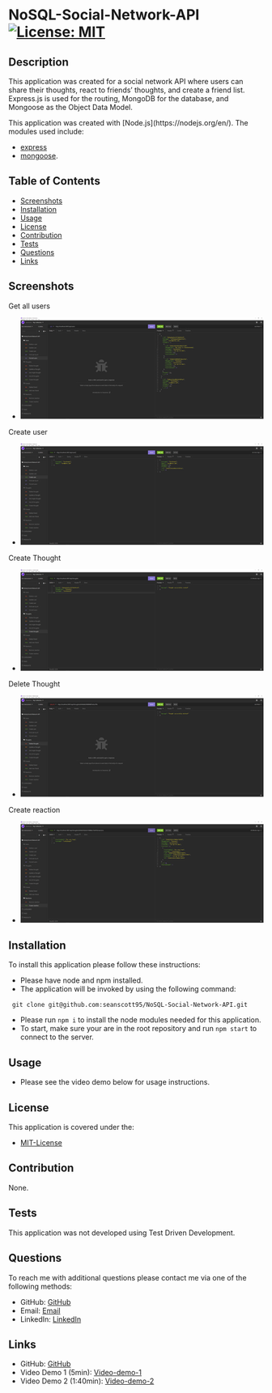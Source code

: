 # NoSQL-Social-Network-API [![License: MIT](https://img.shields.io/badge/License-MIT-yellow.svg)](https://opensource.org/licenses/MIT)

## Description
<p> This application was created for a social network API where users can share their thoughts, react to friends’ thoughts, and create a friend list. Express.js is used for the routing, MongoDB for the database, and Mongoose as the Object Data Model.</p>

<p>This application was created with [Node.js](https://nodejs.org/en/). The modules used include:</p>

- [express](https://expressjs.com/)
- [mongoose](https://mongoosejs.com/).
    
## Table of Contents 
- [Screenshots](#Screenshots)
- [Installation](#Installation)
- [Usage](#Usage)
- [License](#License)
- [Contribution](#Contribution)
- [Tests](#Tests)
- [Questions](#Questions)
- [Links](#Links)

## Screenshots

<p>Get all users</p>

- ![Get-all-users](./assets/get-all-users.png)

<p>Create user</p>

- ![Create-user](./assets/create-user.png)

<p>Create Thought</p>

- ![Create-thought](./assets/create-thought.png)

<p>Delete Thought</p>

- ![Delete-thought](./assets/delete-thought.png)

<p>Create reaction</p>

- ![Create-reaction](./assets/create-reaction.png)


## Installation 
<p>To install this application please follow these instructions:</p>

- Please have node and npm installed.
- The application will be invoked by using the following command:

 ```
  git clone git@github.com:seanscott95/NoSQL-Social-Network-API.git
 ```
- Please run ```npm i``` to install the node modules needed for this application.
- To start, make sure your are in the root repository and run ```npm start``` to connect to the server.

## Usage 
- Please see the video demo below for usage instructions.

## License 
<p> This application is covered under the:</p>

- [MIT-License](https://opensource.org/licenses/MIT)

## Contribution 
<p> None.</p>

## Tests 
<p> This application was not developed using Test Driven Development.</p>

## Questions 
<p> To reach me with additional questions please contact me via one of the following methods: </p>

- GitHub: [GitHub](https://github.com/seanscott95)
- Email: [Email](mailto:seanms418@gmail.com)
- LinkedIn: [LinkedIn](https://www.linkedin.com/in/sean-scott-18ba07225/)

## Links
- GitHub: [GitHub](https://github.com/seanscott95/NoSQL-Social-Network-API)
- Video Demo 1 (5min): [Video-demo-1](https://drive.google.com/file/d/1tPBQuYIUq_NJp3XgXrDzNpEoy45Q-6la/view)
- Video Demo 2 (1:40min): [Video-demo-2](https://drive.google.com/file/d/1xjKqK16SbIZ0c8k6m6d5xSx27lZ2jtIT/view)